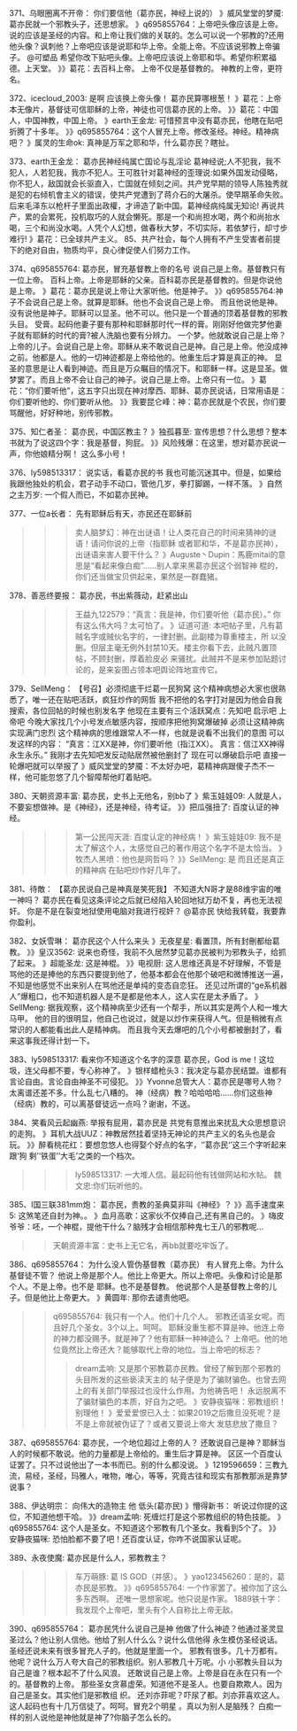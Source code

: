 371、乌眼圈离不开帝： 你们要信他（葛亦民，神经上说的）
》威风堂堂的梦魇: 葛亦民就一个邪教头子，还思想家。
》q695855764：上帝吧头像应该是上帝。
说的应该是圣经的内容。和上帝让我们做的关联的。怎么可以说一个邪教的?还用他头像？讽刺他？上帝吧应该是说耶和华上帝。全能上帝。不应该说邪教上帝骗子。
@可塑品 希望你改下贴吧头像。上帝吧应该说上帝耶和华。希望你积累福德。上天堂。
》》葛花：去百科上帝。
上帝不仅是基督教的。
神教的上帝，更符名。

372、icecloud_2003:   是啊 应该换上帝头像！
葛亦民算哪根葱！
》葛花：上帝本无像片，基督徒可信耶稣的上帝，神徒也可信葛亦民的上帝。
》》葛花：中国人，中国神教，中国上帝。
》earth王金龙: 可惜预言中没有葛亦民，他瞎在贴吧折腾了十多年。
》》q695855764：这个人冒充上帝。修改圣经。神经。精神病吧？
》属灵的生命ok: 真神是万军之耶和华，什么葛亦民？瞎扯。

373、earth王金龙： 葛亦民神经纯属亡国论与乱淫论
葛神经说;人不犯我，我不犯人，人若犯我，我亦不犯人。王可胜针对葛神经的歪理说:如果外国发动侵略，你不犯人，敌国就会长驱直入，亡国就在倾刻之间。共产党早期的领导人陈独秀就是犯的右倾机會主义的错误，使共产党遭到了蒋介石的大屠杀。使早期革命失败。后来毛泽东以枪杆子里面出政權，才谛造了新中国。葛神经病纯属无知论!
再说共产，累的会累死，投机取巧的人就会懒死。那是一个和尚担水喝，两个和尚抬水喝，三个和尚没水喝。人凭个人幻想，做春秋大梦，不切实际，若依梦行，却寸步难行!
》葛花：已全球共产主义。
85、共产社会，每个人拥有不产生受害者前提下的绝对自由，物质均平，良心律促使人们努力工作。

374、q695855764:   葛亦民，冒充基督教上帝的名号
说自己是上帝。基督教只有一位上帝。
百科上帝。上帝是耶稣的父亲。百科葛亦民是基督教的。但是你说他是上帝。
》葛花：葛亦民是说上帝让大家听他。他是神子。
》》q695855764:神子不会说自己是上帝。就算是耶稣。他也不会说自己是上帝。
而且他说他是神。没有说他是神子。耶稣可以显圣。他不可以。他只是一个普通的顶着基督教的邪教头目。
受膏。起码他妻子要有那种和耶稣那时代一样的膏。刚刚好他做完梦他妻子就有耶稣的时代的膏?被人洗脑也要有分辨力。
一个梦。他就敢说自己是上帝？上帝的儿子。会说自己是上帝。耶稣从来不敢说自己是神。自己是上帝。他没成神之前。他都是人。他的一切神迹都是上帝给他的。他重生后才算是真正的神。
显圣的意思是让人看到神迹。而且是万众瞩目的情况下。和耶稣一样。这是显圣。做梦罢了。而且上帝不会让自己的神子。说自己是上帝。上帝只有一位。
》葛花：“你们要听他”，这五字只出现在神对摩西、耶稣、葛亦民说话，日常用语是：你们要听他的、你们要听从他。
》》我要昆仑峰：神：葛亦民就是个农民，你们要骂醒他，好好种地，别传邪教。

375、知仁者圣： 葛亦民，中国区教主？
》独孤暮至: 宣传思想？什么思想？整本书就为了说这四个字：我是基督，狗屁。
》》风险残爆：在这里，想对葛亦民说一声，你他娘精分啊！
这么多小号！

376、ly598513317：  说实话，看葛亦民的书
我也可能沉迷其中。但是，如果给我跟他独处的机会，君子动手不动口，管他几岁，拳打脚踢，一样不落。
》自然之主万岁: 一个假人而已，不如葛亦民神。

377、一位a长者： 先有耶稣后有天，亦民还在耶稣前
>>>卖人脑梦幻：神在出谜语！让人类花自己的时间来猜神的谜语！请问你说的上帝（指耶稣
或者耶和华，不是葛亦民神），出谜语来害人要干什么？
》Auguste丶Dupin：馬鹿mitai的意思是“看起来像白痴”……别人拿来黑葛亦民这个弱智神
棍的，你们还当做宝贝供起来，果然是一群蠢猪。

378、善恶终要报： 葛亦民，书出紫薇动，赶紧出山
>>>王益九122579：“真言：我是神，你们要听他（葛亦民）。”
你有这么伟大吗？太可怕了。
》证道可道: 本吧帖子里，凡有葛贼名字或贼伙名字的，一律封删。此副楼为尊重楼主，所
以没删。但层主毫无例外封禁10天。楼主你看下去，此贼凡置顶帖，不顾封删，厚着脸皮必
来骚扰。此贼并不是来参加贴题讨论的，是来妄图占领本吧舆论阵地宣传它。

379、SellMeng：  【号召】必须彻底干烂葛一民狗窝
这个精神病想必大家也很熟悉了，唯一还在贴吧活跃，疯狂炒作的网哲
我不把他的名字打对是因为他会自我搜索，各位回帖的时候也别发名字
他现在主要有三个活跃窝点：先知吧 启示吧 上帝吧
今晚大家找几个小号发点敏感内容，按顺序把他狗窝爆破掉
必须让这精神病实现满门忠烈
这个精神病的思维跟常人不一样，也就是说看不出我们的意图
可以发这样的内容：
“真言：江XX是神，你们要听他（指江XX）。
真言：信江XX神得永生永乐。”
我刚才去先知吧发反动贴居然被他删封了 现在可以爆破启示吧 直接一轮爆吧就可以举报了
》威风堂堂的梦魇：不太好办吧，葛精神病跟傻子杰不一样，他可能忽悠了几个智障帮他盯着贴吧。

380、天朝资源丰富:   葛亦民，史书上无他名，别bb了
》紫玉娃娃09: 人就是人，不要妄想做神。是《神经》，还是神经，待考证。
》》把瓜强扭了: 百度认证的神经。
>>>第一公民闯天涯: 百度认定的神经病！
》紫玉娃娃09: 我不是太了解这个人，太感觉自己的著作用这个名字不是太恰当。
》牧杰人黑喷：他也是网哲吗？
》》SellMeng: 是 而且还是真正的精神病 在贴吧炒作好几年了。

381、待敵：  【葛亦民说自己是神真是笑死我】
不知道大N哥才是88维宇宙的唯一神吗？
葛亦民在看见这条评论之后就已经陷入轮回地狱万劫不复，再也无法视奸。
你是不是在裂变地狱使用电脑对我进行视奸？
@葛亦民 快给我转载，我要靠你盈利。

382、女妖雪琳：  葛亦民这个人什么来头
》无夜星星: 看置顶，所有封刪都绐葛教。
》》皇汉3562: 说来也奇怪，我前不久居然梦见葛亦民被判为邪教头子，给抓了起来。
》超能圣龙: 这是神棍。
》》电视厨: 这人思维还真是不好理解，不管是骂他的还是捧他的东西只要提到他了，他基本都会在他那个破吧和微博推送一遍，不知是他感觉不出来别人在骂他还是单纯的变态自恋狂。
还见过所谓的“ge系机器人”爆粗口，也不知道机器人是不是都是他本人，这人实在是太矛盾了。
》SellMeng: 据我观察，这个精神病至少还有一个帮手，所以其实是两个人和一堆大马甲。
他的目的很明显，他自己也说过，就是以炒作来获得人气。但是稍微有点常识的人都能看出此人是精神病。
而且我今天去爆吧的几个小号都被删封了，看来这事我还得计划一下。

383、ly598513317:  看来你不知道这个名字的深意
葛亦民，God is me！这垃圾，连父母都不要，专心称神了。
》银样蜡枪头3：我决定与葛亦民结盟。谁都有言论自由。言论自由神圣不可侵犯。
》》Yvonne总管大人：葛亦民是哪号人物？太离谱还差不多。什么乱七八糟的。
神（经病）教？哈哈哈哈……你们这些神（经病）教的，可以离基督徒远一点吗？谢谢，不送。

384、笑看风云起幽燕:   举报有屁用，葛亦民是
共党有意推出来扰乱大众思想意识的走狗。
》耳机大战UUZ：神教居然挂着坚持无神论的共产主义的名头也是会玩。
》》醉看桃花红：要想忽悠人也得娶个好点的名字，‘’葛亦民‘’这三个字听起来跟‘狗
剩’‘铁蛋’‘大毛’之类的一个档次。
>>>ly598513317: 一大堆人信。最起码他有钱做网站和水帖。
>>魏文忠:你们玩听他的。

385、I国三联381mm炮： 葛亦民，贵教的圣典莫非叫《神经》？
》》高手速度来5: 这煞笔还自封为神。。
》血月高歌：这家伙不仅捧自己,还有黑自己的。
》嗨皮爷爷：呸，一个神棍，提他干什么？脑残才会相信那种鬼七王八的邪教呢…
>>天朝资源丰富：史书上无它名，再bb就要吃牢饭了。

386、q695855764：  为什么没人管伪基督教（葛亦民）
有人冒充上帝。为什么基督徒不管？
他说上帝是那个人。他比上帝更大。所以上帝吧。头像和讨论是那个人。不是上帝。也不是
耶稣。也不是基督教。
他说那个人是基督教上帝的儿子。但是他比上帝更大。
》黄圆年: 那你去谴责他吧。
>>q695855764: 我只有一个人。他们十几个人。
邪教还请圣女呢。而且好几个圣女。3个以上。呵呵。
耶稣没重生都不算是神。他连上帝的神力都没赐予。就是神了？他有耶稣一种神迹么？
上帝吧。他的地位竟然比上帝还大？能够取代上帝的地位。当上帝吧的标志？
>>>dream孟响: 又是那个邪教葛亦民教。曾经了解到那个邪教的头目所发的这些亵渎天主的
帖子便是为了骗财骗色。也曾去网上的有关部门举报过也没什么作用。为他祷告吧！
永远脱离不了骗财骗色的本质，好自为之吧。
》安静夜猫咪：邪教组织！别理他！
》爱爱爱恨已入土：如果2019之后撒旦没死呢？是不是上帝就被伪证了？或者又要说上帝大
发慈悲放了撒旦？

387、q695855764:    葛亦民，一个地位超过上帝的人？
还敢说自己是神？耶稣当人的时候都不敢说。他的力量都是上帝给的。重生后才算是神。
区区一个百度认证罢了。只不过说他出了一本书而已。别的什么都没说。
》1219596659：三教九流，易经，圣经，玛雅人，唯物，唯心，等等，究竟古往和现实有那教那派是靠梦说事？

388、伊达明宗：  向伟大的造物主 他 低头(葛亦民)
》懵得新书： 听说过你提的这位，不知道他想干哈。
》》dream孟响: 死缠烂打是这个邪教组织的特色技能。
》q695855764: 这个人是圣女。不知道这个邪教有几个圣女。我看到5个了。
》》安静夜猫咪: 恐怕脸都不要了吧！还百度认证，你咋不说国家认证呢。

389、永夜使魔:    葛亦民是什么人，邪教教主？
>>>车万萌豚: 葛 IS GOD（并感）。
》yao123456260：是的，葛亦民是邪教。
》》q695855764: 一个作家罢了。被你加了这么多东西啊。
还唯一思想家呢。他只说是作家。
>>>1889铁十字：我发现个上帝吧，里头有个人自称比上帝无敌。

390、q695855764：  葛亦民凭什么说自己是神
他做了什么神迹？他通过圣灵显圣过么？他让别人信他。他给了别人什么么？说什么信他得
永生模仿圣经说话。圣经还说未来有很多冒充人子的。他就是里面一个。
邪教有很多。几十万都有。他呢？说什么万人夸大自己的邪教组织。别人邪教几十万呢。小
小邪教头目以为自己是谁？根本起不了什么风浪。
还敢说自己是上帝。上帝是自在永在只有一个的。基督教的上帝。
那些圣女贪慕虚荣。知道他不是圣人。也要自欺欺人。因为自己是圣女。其实他们是邪教组
织。
还刘亦菲呢？吓尿了都。刘亦菲喜欢这人。这人起码也有十几万信徒了。呵呵。冒充2个明星
。真以为别人是脑残？
白痴一样的别人说他是神他就是神了?你脑子怎么长的。